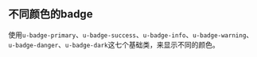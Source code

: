 ## 不同颜色的badge
使用`u-badge-primary`、`u-badge-success`、`u-badge-info`、`u-badge-warning`、`u-badge-danger`、`u-badge-dark`这七个基础类，来显示不同的颜色。
